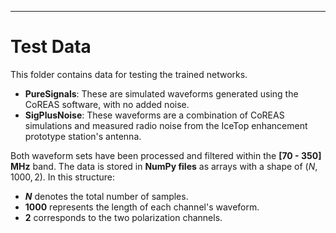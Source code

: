 ---
# Test Data

This folder contains data for testing the trained networks.  

* **PureSignals**: These are simulated waveforms generated using the CoREAS software, with no added noise.
* **SigPlusNoise**: These waveforms are a combination of CoREAS simulations and measured radio noise from the IceTop enhancement prototype station's antenna.

Both waveform sets have been processed and filtered within the **[70 - 350] MHz** band. 
The data is stored in **NumPy files** as arrays with a shape of $(N, 1000, 2)$. In this structure:

* **$N$** denotes the total number of samples.
* **$1000$** represents the length of each channel's waveform.
* **$2$** corresponds to the two polarization channels.

